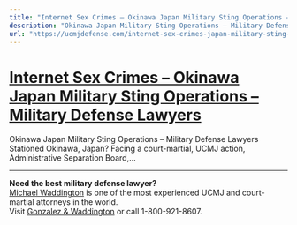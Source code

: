 ```yaml
---
title: "Internet Sex Crimes – Okinawa Japan Military Sting Operations – Military Defense Lawyers"
description: "Okinawa Japan Military Sting Operations – Military Defense Lawyers Stationed Okinawa, Japan? Facing a court-martial, UCMJ action, Administrative Separation Board,..."
url: "https://ucmjdefense.com/internet-sex-crimes-japan-military-sting-operations-military-defense-lawyers.html"
---
```


# [Internet Sex Crimes – Okinawa Japan Military Sting Operations – Military Defense Lawyers](https://ucmjdefense.com/internet-sex-crimes-japan-military-sting-operations-military-defense-lawyers.html)

Okinawa Japan Military Sting Operations – Military Defense Lawyers Stationed Okinawa, Japan? Facing a court-martial, UCMJ action, Administrative Separation Board,...

---

**Need the best military defense lawyer?**  
[Michael Waddington](https://ucmjdefense.com/attorneys/michael-stewart-waddington-partner.html) is one of the most experienced UCMJ and court-martial attorneys in the world.  
Visit [Gonzalez & Waddington](https://ucmjdefense.com) or call 1-800-921-8607.
